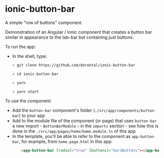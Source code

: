 # ionic-button-bar
A simple "row of buttons" component.

Demonstration of an Angular / Ionic component that creates a button bar similar in appearance to the tab-bar but containing just buttons.

To run the app:
* In the shell, type:
  ```bash
  > git clone https://github.com/dorontal/ionic-button-bar

  > cd ionic-button-bar

  > yarn

  > yarn start
  ```
To use the component:
* Add the `button-bar` component's folder (`./src/app/components/button-bar`)
to your app
* Add to the module file of the component (or page) that uses `button-bar` a
  new import - `ButtonBarModule` - in the `imports` section - see how this
  is done in the `./src/app/pages/home/home.module.ts` of this app
* In the template, you'll be able to refer to the component as
  `app-button-bar`, for example, from `home.page.html` in this app:
  ```html
      <app-button-bar [radio]="true" [buttons]="bar1Buttons"></app-button-bar>
  ```

